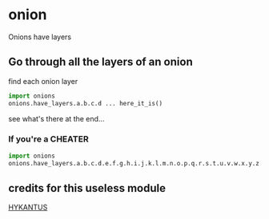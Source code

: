 # onion
Onions have layers

## Go through all the layers of an onion
find each onion layer
```python
import onions
onions.have_layers.a.b.c.d ... here_it_is()
```
see what's there at the end...

### If you're a CHEATER
```python
import onions
onions.have_layers.a.b.c.d.e.f.g.h.i.j.k.l.m.n.o.p.q.r.s.t.u.v.w.x.y.z.congratulations.you.just.wasted.your.time.but.heres.a_message.for_you.here_it_is()
```

## credits for this useless module
[HYKANTUS](http://hykantus.tk/)
